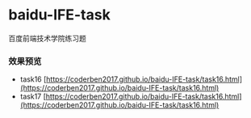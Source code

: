# baidu-IFE-task
百度前端技术学院练习题

### 效果预览
- task16   [https://coderben2017.github.io/baidu-IFE-task/task16.html](https://coderben2017.github.io/baidu-IFE-task/task16.html)
- task17    [https://coderben2017.github.io/baidu-IFE-task/task16.html](https://coderben2017.github.io/baidu-IFE-task/task16.html)
